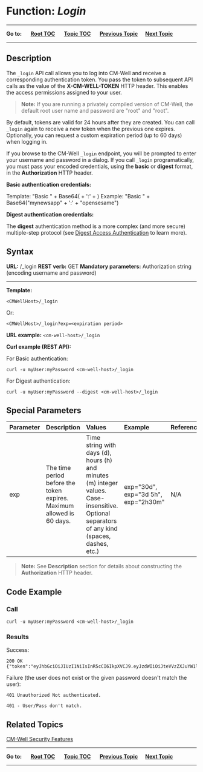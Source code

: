 # Function: *Login*

----

**Go to:** &nbsp;&nbsp;&nbsp;&nbsp; [**Root TOC**](CM-Well.RootTOC.md) &nbsp;&nbsp;&nbsp;&nbsp; [**Topic TOC**](API.TOC.md) &nbsp;&nbsp;&nbsp;&nbsp; [**Previous Topic**](API.ReturnCodes.md)&nbsp;&nbsp;&nbsp;&nbsp; [**Next Topic**](API.Get.GetSingleInfotonByURI.md)  

----

## Description
The `_login` API call allows you to log into CM-Well and receive a corresponding authentication token. You pass the token to subsequent API calls as the value of the **X-CM-WELL-TOKEN** HTTP header. This enables the access permissions assigned to your user.

>**Note:** If you are running a privately compiled version of CM-Well, the default root user name and password are "root" and "root".

By default, tokens are valid for 24 hours after they are created. You can call `_login` again to receive a new token when the previous one expires. Optionally, you can request a custom expiration period (up to 60 days) when logging in.

If you browse to the CM-Well `_login` endpoint, you will be prompted to enter your username and password in a dialog. If you call `_login` programatically, you must pass your encoded credentials, using the **basic** or **digest** format, in the **Authorization** HTTP header. 

**Basic authentication credentials:**

Template: "Basic " + Base64(<username> + ':' + <password>)
Example:  "Basic " + Base64("mynewsapp" + ':' + "opensesame")


**Digest authentication credentials:**

The **digest** authentication method is a more complex (and more secure) multiple-step protocol (see [Digest Access Authentication](https://en.wikipedia.org/wiki/Digest_access_authentication) to learn more).

## Syntax

**URL:** <CMWellHost>/_login
**REST verb:** GET
**Mandatory parameters:** Authorization string (encoding username and password)

----------

**Template:**

    <CMWellHost>/_login

Or:

	<CMWellHost>/_login?exp=<expiration period>

**URL example:**
   `<cm-well-host>/_login`

**Curl example (REST API):**
    
For Basic authentication:

    curl -u myUser:myPassword <cm-well-host>/_login

For Digest authentication:

    curl -u myUser:myPassword --digest <cm-well-host>/_login


## Special Parameters

Parameter | Description | Values | Example | Reference
:----------|:-------------|:--------|:---------|:----------
exp | The time period before the token expires. Maximum allowed is 60 days. | Time string with days (d), hours (h) and minutes (m) integer values. Case-insensitive. Optional separators of any kind (spaces, dashes, etc.) | exp="30d", exp="3d 5h", exp="2h30m" | N/A

>**Note:** See **Description** section for details about constructing the **Authorization** HTTP header.

## Code Example

### Call

    curl -u myUser:myPassword <cm-well-host>/_login

### Results

Success:

    200 OK {"token":"eyJhbGciOiJIUzI1NiIsInR5cCI6IkpXVCJ9.eyJzdWIiOiJteVVzZXJuYW1lIiwiZXhwIjoxNDY2NTg5NzYzMDMzLCJyZXYiOjB9.17s3USkZaZYbifXsgmm8eaEmr66SP6udbuUQCLwcWKY"}

Failure (the user does not exist or the given password doesn't match the user):

    401 Unauthorized Not authenticated.

    401 - User/Pass don't match.


## Related Topics
[CM-Well Security Features](DevGuide.CM-WellSecurityFeatures.md)


----

**Go to:** &nbsp;&nbsp;&nbsp;&nbsp; [**Root TOC**](CM-Well.RootTOC.md) &nbsp;&nbsp;&nbsp;&nbsp; [**Topic TOC**](API.TOC.md) &nbsp;&nbsp;&nbsp;&nbsp; [**Previous Topic**](API.ReturnCodes.md)&nbsp;&nbsp;&nbsp;&nbsp; [**Next Topic**](API.Get.GetSingleInfotonByURI.md)  

----